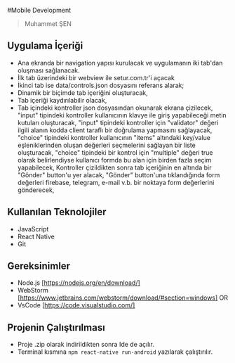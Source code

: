 #Mobile Development

> Muhammet ŞEN 

## Uygulama İçeriği

* Ana ekranda bir navigation yapısı kurulacak ve uygulamanın iki tab'dan oluşması sağlanacak.
* İlk tab üzerindeki bir webview ile setur.com.tr'i açacak
* İkinci tab ise data/controls.json dosyasını referans alarak;
* Dinamik bir biçimde tab içeriğini oluşturacak,
* Tab içeriği kaydırılabilir olacak,
* Tab içindeki kontroller json dosyasından okunarak ekrana çizilecek,
    "input" tipindeki kontroller kullanıcının klavye ile giriş yapabileceği metin kutuları oluşturacak,
    "input" tipindeki kontroller için "validator" değeri ilgili alanın kodda client taraflı bir doğrulama yapmasını sağlayacak,
    "choice" tipindeki kontroller kullanıcının "items" altındaki key/value eşleniklerinden oluşan değerleri seçmelerini sağlayan bir liste oluşturacak,
    "choice" tipindeki bir kontrol için "multiple" değeri true olarak belirlendiyse kullanıcı formda bu alan için birden fazla seçim yapabilecek,
    Kontroller çizildikten sonra tab içeriğinin en altında bir "Gönder" button'u yer alacak,
    "Gönder" button'una tıklandığında form değerleri firebase, telegram, e-mail v.b. bir noktaya form değerlerini gönderecek,

## Kullanılan Teknolojiler

* JavaScript
* React Native
* Git

## Gereksinimler

* Node.js [https://nodejs.org/en/download/]
* WebStorm [https://www.jetbrains.com/webstorm/download/#section=windows]
 OR
* VsCode [https://code.visualstudio.com/]

## Projenin Çalıştırılması

* Proje .zip olarak indirildikten sonra Ide de açılır.
* Terminal kısmına ` npm react-native run-android ` yazılarak çalıştırılır.
